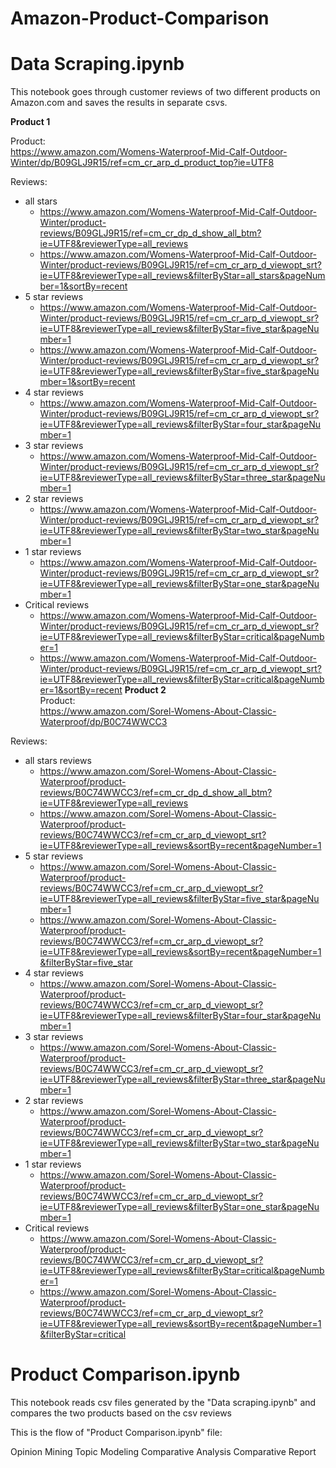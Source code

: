 # Amazon-Product-Comparison

# Data Scraping.ipynb
This notebook goes through customer reviews of two different products on Amazon.com and saves the results in separate csvs.

__Product 1__  

Product:  
https://www.amazon.com/Womens-Waterproof-Mid-Calf-Outdoor-Winter/dp/B09GLJ9R15/ref=cm_cr_arp_d_product_top?ie=UTF8  

Reviews:  
* all stars
    * https://www.amazon.com/Womens-Waterproof-Mid-Calf-Outdoor-Winter/product-reviews/B09GLJ9R15/ref=cm_cr_dp_d_show_all_btm?ie=UTF8&reviewerType=all_reviews
    * https://www.amazon.com/Womens-Waterproof-Mid-Calf-Outdoor-Winter/product-reviews/B09GLJ9R15/ref=cm_cr_arp_d_viewopt_srt?ie=UTF8&reviewerType=all_reviews&filterByStar=all_stars&pageNumber=1&sortBy=recent
* 5 star reviews
    * https://www.amazon.com/Womens-Waterproof-Mid-Calf-Outdoor-Winter/product-reviews/B09GLJ9R15/ref=cm_cr_arp_d_viewopt_sr?ie=UTF8&reviewerType=all_reviews&filterByStar=five_star&pageNumber=1
    * https://www.amazon.com/Womens-Waterproof-Mid-Calf-Outdoor-Winter/product-reviews/B09GLJ9R15/ref=cm_cr_arp_d_viewopt_sr?ie=UTF8&reviewerType=all_reviews&filterByStar=five_star&pageNumber=1&sortBy=recent
* 4 star reviews
    * https://www.amazon.com/Womens-Waterproof-Mid-Calf-Outdoor-Winter/product-reviews/B09GLJ9R15/ref=cm_cr_arp_d_viewopt_sr?ie=UTF8&reviewerType=all_reviews&filterByStar=four_star&pageNumber=1
* 3 star reviews
    * https://www.amazon.com/Womens-Waterproof-Mid-Calf-Outdoor-Winter/product-reviews/B09GLJ9R15/ref=cm_cr_arp_d_viewopt_sr?ie=UTF8&reviewerType=all_reviews&filterByStar=three_star&pageNumber=1
* 2 star reviews
    * https://www.amazon.com/Womens-Waterproof-Mid-Calf-Outdoor-Winter/product-reviews/B09GLJ9R15/ref=cm_cr_arp_d_viewopt_sr?ie=UTF8&reviewerType=all_reviews&filterByStar=two_star&pageNumber=1
* 1 star reviews
    * https://www.amazon.com/Womens-Waterproof-Mid-Calf-Outdoor-Winter/product-reviews/B09GLJ9R15/ref=cm_cr_arp_d_viewopt_sr?ie=UTF8&reviewerType=all_reviews&filterByStar=one_star&pageNumber=1
* Critical reviews
    * https://www.amazon.com/Womens-Waterproof-Mid-Calf-Outdoor-Winter/product-reviews/B09GLJ9R15/ref=cm_cr_arp_d_viewopt_sr?ie=UTF8&reviewerType=all_reviews&filterByStar=critical&pageNumber=1
    * https://www.amazon.com/Womens-Waterproof-Mid-Calf-Outdoor-Winter/product-reviews/B09GLJ9R15/ref=cm_cr_arp_d_viewopt_srt?ie=UTF8&reviewerType=all_reviews&filterByStar=critical&pageNumber=1&sortBy=recent
__Product 2__  
Product:  
https://www.amazon.com/Sorel-Womens-About-Classic-Waterproof/dp/B0C74WWCC3  

Reviews:  
* all stars reviews
    * https://www.amazon.com/Sorel-Womens-About-Classic-Waterproof/product-reviews/B0C74WWCC3/ref=cm_cr_dp_d_show_all_btm?ie=UTF8&reviewerType=all_reviews
    * https://www.amazon.com/Sorel-Womens-About-Classic-Waterproof/product-reviews/B0C74WWCC3/ref=cm_cr_arp_d_viewopt_srt?ie=UTF8&reviewerType=all_reviews&sortBy=recent&pageNumber=1
* 5 star reviews
    * https://www.amazon.com/Sorel-Womens-About-Classic-Waterproof/product-reviews/B0C74WWCC3/ref=cm_cr_arp_d_viewopt_sr?ie=UTF8&reviewerType=all_reviews&filterByStar=five_star&pageNumber=1
    * https://www.amazon.com/Sorel-Womens-About-Classic-Waterproof/product-reviews/B0C74WWCC3/ref=cm_cr_arp_d_viewopt_sr?ie=UTF8&reviewerType=all_reviews&sortBy=recent&pageNumber=1&filterByStar=five_star
* 4 star reviews
    * https://www.amazon.com/Sorel-Womens-About-Classic-Waterproof/product-reviews/B0C74WWCC3/ref=cm_cr_arp_d_viewopt_sr?ie=UTF8&reviewerType=all_reviews&filterByStar=four_star&pageNumber=1
* 3 star reviews
    * https://www.amazon.com/Sorel-Womens-About-Classic-Waterproof/product-reviews/B0C74WWCC3/ref=cm_cr_arp_d_viewopt_sr?ie=UTF8&reviewerType=all_reviews&filterByStar=three_star&pageNumber=1
* 2 star reviews
    * https://www.amazon.com/Sorel-Womens-About-Classic-Waterproof/product-reviews/B0C74WWCC3/ref=cm_cr_arp_d_viewopt_sr?ie=UTF8&reviewerType=all_reviews&filterByStar=two_star&pageNumber=1
* 1 star reviews
    * https://www.amazon.com/Sorel-Womens-About-Classic-Waterproof/product-reviews/B0C74WWCC3/ref=cm_cr_arp_d_viewopt_sr?ie=UTF8&reviewerType=all_reviews&filterByStar=one_star&pageNumber=1
* Critical reviews
    * https://www.amazon.com/Sorel-Womens-About-Classic-Waterproof/product-reviews/B0C74WWCC3/ref=cm_cr_arp_d_viewopt_sr?ie=UTF8&reviewerType=all_reviews&filterByStar=critical&pageNumber=1
    * https://www.amazon.com/Sorel-Womens-About-Classic-Waterproof/product-reviews/B0C74WWCC3/ref=cm_cr_arp_d_viewopt_sr?ie=UTF8&reviewerType=all_reviews&sortBy=recent&pageNumber=1&filterByStar=critical
 
# Product Comparison.ipynb

This notebook reads csv files generated by the "Data scraping.ipynb" and compares the two products based on the csv reviews

This is the flow of "Product Comparison.ipynb" file:

Opinion Mining
Topic Modeling
Comparative Analysis
Comparative Report
